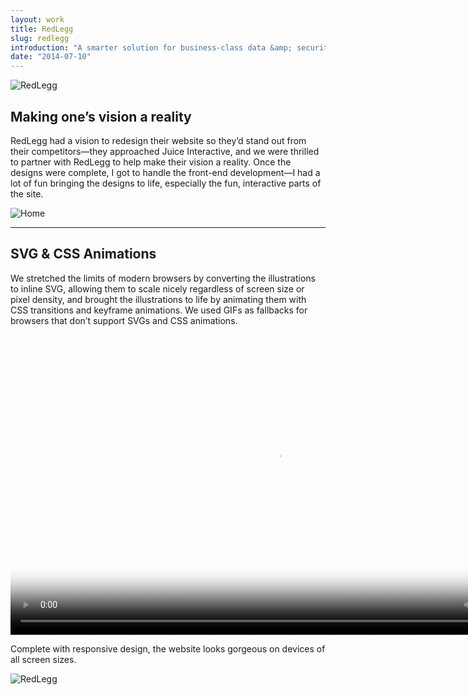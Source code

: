 ```yaml
---
layout: work
title: RedLegg
slug: redlegg
introduction: "A smarter solution for business-class data &amp; security."
date: "2014-07-10"
---
```

<div class="hero hero--{{ page.slug }}">
  <div class="align">
    <div class="align-cell">
      <img src="/assets/images/work/{{ page.slug }}/logo.png"
           srcset="/assets/images/work/{{ page.slug }}/logo.png 1x,
                   /assets/images/work/{{ page.slug }}/logo@2x.png 2x" class="{{ page.slug }}-logo" alt="RedLegg">
    </div>
  </div>
</div>
<div class="section section--{{ page.slug }}-introduction">
  <div class="container">
    <div class="{{ page.slug }}-introduction-description">
      <h2>Making one’s vision a reality</h2>
      <p>RedLegg had a vision to redesign their website so they’d stand out from their competitors—they approached Juice Interactive, and we were thrilled to partner with RedLegg to help make their vision a reality. Once the designs were complete, I got to handle the front-end development—I had a lot of fun bringing the designs to life, especially the fun, interactive parts of the site.</p>
    </div>
    <div class="{{ page.slug }}-introduction-image">
      <img src="/assets/images/work/{{ page.slug }}/home.jpg" alt="Home">
    </div>
  </div>
  <hr class="section-break">
  <div class="container">
    <div class="{{ page.slug }}-svg-description">
      <h2>SVG &amp; CSS Animations</h2>
      <p>We stretched the limits of modern browsers by converting the illustrations to inline SVG, allowing them to scale nicely regardless of screen size or pixel density, and brought the illustrations to life by animating them with CSS transitions and keyframe animations. We used GIFs as fallbacks for browsers that don’t support SVGs and CSS animations.</p>
    </div>
    <div class="{{ page.slug }}-svg-example">
      <div class="video widescreen">
        <video width="853" height="480" poster="/assets/images/work/{{ page.slug }}/animations-poster.jpg" autoplay loop>
          <source src="/assets/media/work/redlegg/animations.mp4" type="video/mp4"></source>
          <source src="/assets/media/work/redlegg/animations.webm" type="video/webm"></source>
          <source src="/assets/media/work/redlegg/animations.ogv" type="video/ogg"></source>
        </video>
      </div>
    </div>
  </div>
</div>
<div class="section section--{{ page.slug }}-red">
  <div class="container">
    <div class="{{ page.slug }}-responsive-description">
      <p>Complete with responsive design, the website looks gorgeous on devices of all screen sizes.</p>
    </div>
    <div class="{{ page.slug }}-responsive-image">
      <img src="/assets/images/work/{{ page.slug }}/responsive.jpg"
           srcset="/assets/images/work/{{ page.slug }}/responsive.jpg 1x,
                   /assets/images/work/{{ page.slug }}/responsive@2x.jpg 2x" class="{{ page.slug }}-responsive" alt="RedLegg">
    </div>
  </div>
</div>